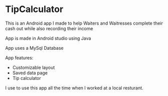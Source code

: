 # TipCalculator
This is an Android app I made to help Waiters and Waitresses complete their cash out while also recording their income

App is made in Android studio using Java

App uses a MySql Database

App features:
  - Customizable layout
  - Saved data page
  - Tip calculator
  
I use to use this app all the time when I worked at a local resturant.
